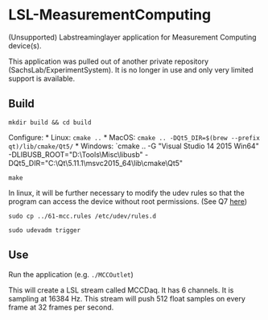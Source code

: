# LSL-MeasurementComputing

(Unsupported) Labstreaminglayer application for Measurement Computing device(s).

This application was pulled out of another private repository (SachsLab/ExperimentSystem).
It is no longer in use and only very limited support is available.

## Build

`mkdir build && cd build`

Configure:
    * Linux: `cmake ..`
    * MacOS: `cmake .. -DQt5_DIR=$(brew --prefix qt)/lib/cmake/Qt5/`
    * Windows: `cmake .. -G "Visual Studio 14 2015 Win64" -DLIBUSB_ROOT="D:\Tools\Misc\libusb" -DQt5_DIR="C:\Qt\5.11.1\msvc2015_64\lib\cmake\Qt5"

`make`

In linux, it will be further necessary to modify the udev rules so that the program can access the device without root permissions. (See Q7 [here](ftp://lx10.tx.ncsu.edu/pub/Linux/drivers/README))

`sudo cp ../61-mcc.rules /etc/udev/rules.d`

`sudo udevadm trigger`

## Use

Run the application (e.g. `./MCCOutlet`)

This will create a LSL stream called MCCDaq.
It has 6 channels.
It is sampling at 16384 Hz.
This stream will push 512 float samples on every frame at 32 frames per second.
